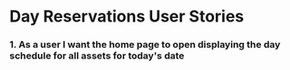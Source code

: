 # Day Reservations User Stories

### 1. As a user I want the home page to open displaying the day schedule for all assets for today's date